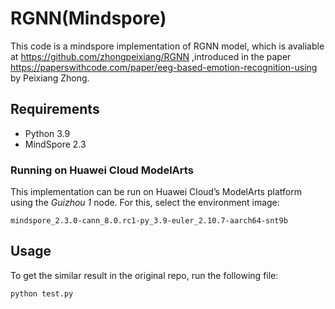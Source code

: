 # RGNN(Mindspore)

This code is a mindspore implementation of  RGNN model, which is avaliable at https://github.com/zhongpeixiang/RGNN ,introduced in the paper https://paperswithcode.com/paper/eeg-based-emotion-recognition-using by  Peixiang Zhong.

## Requirements

- Python 3.9
- MindSpore 2.3

### Running on Huawei Cloud ModelArts

This implementation can be run on Huawei Cloud’s ModelArts platform using the *Guizhou 1* node. For this, select the environment image:

```
mindspore_2.3.0-cann_8.0.rc1-py_3.9-euler_2.10.7-aarch64-snt9b
```

## Usage

To get the similar result in the original repo, run the following file:

```
python test.py
```

